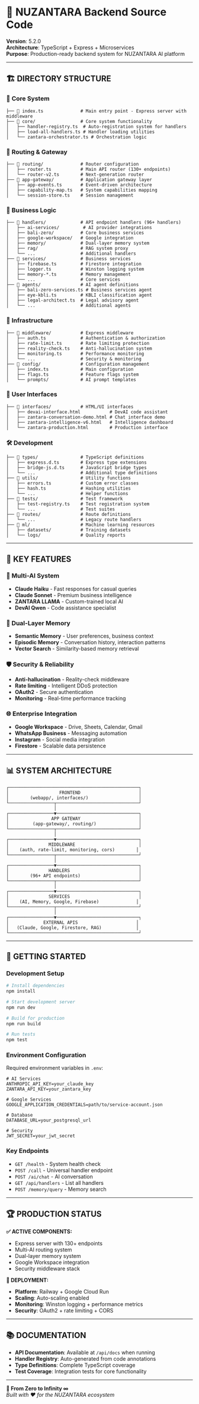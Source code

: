 # 🌸 NUZANTARA Backend Source Code

**Version**: 5.2.0  
**Architecture**: TypeScript + Express + Microservices  
**Purpose**: Production-ready backend system for NUZANTARA AI platform

---

## 🏗️ **DIRECTORY STRUCTURE**

### 📁 **Core System**
```
├── 📄 index.ts              # Main entry point - Express server with middleware
├── 📁 core/                 # Core system functionality
│   ├── handler-registry.ts  # Auto-registration system for handlers
│   ├── load-all-handlers.ts # Handler loading utilities
│   └── zantara-orchestrator.ts # Orchestration logic
```

### 🚦 **Routing & Gateway**
```
├── 📁 routing/              # Router configuration
│   ├── router.ts           # Main API router (130+ endpoints)
│   └── router-v2.ts        # Next-generation router
├── 📁 app-gateway/          # Application gateway layer
│   ├── app-events.ts       # Event-driven architecture
│   ├── capability-map.ts   # System capabilities mapping
│   └── session-store.ts    # Session management
```

### 🔧 **Business Logic**
```
├── 📁 handlers/             # API endpoint handlers (96+ handlers)
│   ├── ai-services/         # AI provider integrations
│   ├── bali-zero/          # Core business services
│   ├── google-workspace/   # Google integration
│   ├── memory/             # Dual-layer memory system
│   ├── rag/                # RAG system proxy
│   └── ...                 # Additional handlers
├── 📁 services/             # Business services
│   ├── firebase.ts         # Firestore integration
│   ├── logger.ts           # Winston logging system
│   ├── memory-*.ts         # Memory management
│   └── ...                 # Core services
├── 📁 agents/               # AI agent definitions
│   ├── bali-zero-services.ts # Business services agent
│   ├── eye-kbli.ts         # KBLI classification agent
│   ├── legal-architect.ts  # Legal advisory agent
│   └── ...                 # Additional agents
```

### 🔐 **Infrastructure**
```
├── 📁 middleware/           # Express middleware
│   ├── auth.ts             # Authentication & authorization
│   ├── rate-limit.ts       # Rate limiting protection
│   ├── reality-check.ts    # Anti-hallucination system
│   ├── monitoring.ts       # Performance monitoring
│   └── ...                 # Security & monitoring
├── 📁 config/               # Configuration management
│   ├── index.ts            # Main configuration
│   ├── flags.ts            # Feature flags system
│   └── prompts/            # AI prompt templates
```

### 🎨 **User Interfaces**
```
├── 📁 interfaces/           # HTML/UI interfaces
│   ├── devai-interface.html           # DevAI code assistant
│   ├── zantara-conversation-demo.html # Chat interface demo
│   ├── zantara-intelligence-v6.html   # Intelligence dashboard
│   └── zantara-production.html        # Production interface
```

### 🛠️ **Development**
```
├── 📁 types/                # TypeScript definitions
│   ├── express.d.ts        # Express type extensions
│   ├── bridge-js.d.ts      # JavaScript bridge types
│   └── ...                 # Additional type definitions
├── 📁 utils/                # Utility functions
│   ├── errors.ts           # Custom error classes
│   ├── hash.ts             # Hashing utilities
│   └── ...                 # Helper functions
├── 📁 tests/                # Test framework
│   ├── test-registry.ts    # Test registration system
│   └── ...                 # Test suites
├── 📁 routes/               # Route definitions
│   └── ...                 # Legacy route handlers
├── 📁 ml/                   # Machine learning resources
│   ├── datasets/           # Training datasets
│   └── logs/               # Quality reports
```

---

## 🚀 **KEY FEATURES**

### **🤖 Multi-AI System**
- **Claude Haiku** - Fast responses for casual queries
- **Claude Sonnet** - Premium business intelligence
- **ZANTARA LLAMA** - Custom-trained local AI
- **DevAI Qwen** - Code assistance specialist

### **🧠 Dual-Layer Memory**
- **Semantic Memory** - User preferences, business context
- **Episodic Memory** - Conversation history, interaction patterns
- **Vector Search** - Similarity-based memory retrieval

### **🛡️ Security & Reliability**
- **Anti-hallucination** - Reality-check middleware
- **Rate limiting** - Intelligent DDoS protection
- **OAuth2** - Secure authentication
- **Monitoring** - Real-time performance tracking

### **🌐 Enterprise Integration**
- **Google Workspace** - Drive, Sheets, Calendar, Gmail
- **WhatsApp Business** - Messaging automation
- **Instagram** - Social media integration
- **Firestore** - Scalable data persistence

---

## 📊 **SYSTEM ARCHITECTURE**

```
┌─────────────────────────────────────────────────┐
│                   FRONTEND                      │
│        (webapp/, interfaces/)                   │
└─────────────────┬───────────────────────────────┘
                  │
┌─────────────────▼───────────────────────────────┐
│                APP GATEWAY                      │
│         (app-gateway/, routing/)                │
└─────────────────┬───────────────────────────────┘
                  │
┌─────────────────▼───────────────────────────────┐
│               MIDDLEWARE                        │
│    (auth, rate-limit, monitoring, cors)        │
└─────────────────┬───────────────────────────────┘
                  │
┌─────────────────▼───────────────────────────────┐
│               HANDLERS                          │
│        (96+ API endpoints)                      │
└─────────────────┬───────────────────────────────┘
                  │
┌─────────────────▼───────────────────────────────┐
│               SERVICES                          │
│    (AI, Memory, Google, Firebase)              │
└─────────────────┬───────────────────────────────┘
                  │
┌─────────────────▼───────────────────────────────┐
│             EXTERNAL APIS                      │
│   (Claude, Google, Firestore, RAG)             │
└─────────────────────────────────────────────────┘
```

---

## 🎯 **GETTING STARTED**

### **Development Setup**
```bash
# Install dependencies
npm install

# Start development server
npm run dev

# Build for production
npm run build

# Run tests
npm test
```

### **Environment Configuration**
Required environment variables in `.env`:
```env
# AI Services
ANTHROPIC_API_KEY=your_claude_key
ZANTARA_API_KEY=your_zantara_key

# Google Services  
GOOGLE_APPLICATION_CREDENTIALS=path/to/service-account.json

# Database
DATABASE_URL=your_postgresql_url

# Security
JWT_SECRET=your_jwt_secret
```

### **Key Endpoints**
- `GET /health` - System health check
- `POST /call` - Universal handler endpoint
- `POST /ai/chat` - AI conversation
- `GET /api/handlers` - List all handlers
- `POST /memory/query` - Memory search

---

## 🏆 **PRODUCTION STATUS**

**✅ ACTIVE COMPONENTS:**
- Express server with 130+ endpoints
- Multi-AI routing system
- Dual-layer memory system
- Google Workspace integration
- Security middleware stack

**🚀 DEPLOYMENT:**
- **Platform**: Railway + Google Cloud Run
- **Scaling**: Auto-scaling enabled
- **Monitoring**: Winston logging + performance metrics
- **Security**: OAuth2 + rate limiting + CORS

---

## 📚 **DOCUMENTATION**

- **API Documentation**: Available at `/api/docs` when running
- **Handler Registry**: Auto-generated from code annotations
- **Type Definitions**: Complete TypeScript coverage
- **Test Coverage**: Integration tests for core functionality

---

**🌸 From Zero to Infinity ∞**  
*Built with ❤️ for the NUZANTARA ecosystem*